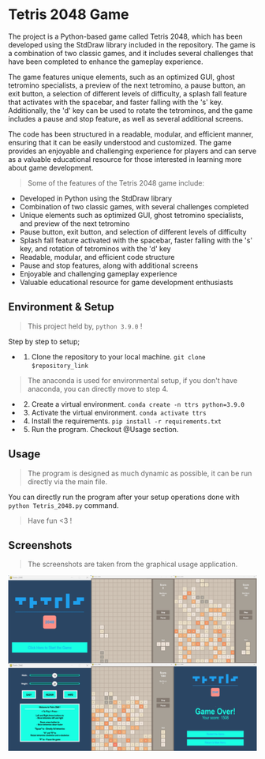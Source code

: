 # Tetris 2048 Game

The project is a Python-based game called Tetris 2048, which has been developed using the StdDraw library included in the repository. The game is a combination of two classic games, and it includes several challenges that have been completed to enhance the gameplay experience.

The game features unique elements, such as an optimized GUI, ghost tetromino specialists, a preview of the next tetromino, a pause button, an exit button, a selection of different levels of difficulty, a splash fall feature that activates with the spacebar, and faster falling with the 's' key. Additionally, the 'd' key can be used to rotate the tetrominos, and the game includes a pause and stop feature, as well as several additional screens.

The code has been structured in a readable, modular, and efficient manner, ensuring that it can be easily understood and customized. The game provides an enjoyable and challenging experience for players and can serve as a valuable educational resource for those interested in learning more about game development.

>Some of the features of the Tetris 2048 game include:

* Developed in Python using the StdDraw library
* Combination of two classic games, with several challenges completed
* Unique elements such as optimized GUI, ghost tetromino specialists, and preview of the next tetromino
* Pause button, exit button, and selection of different levels of difficulty
* Splash fall feature activated with the spacebar, faster falling with the 's' key, and rotation of tetrominos with the 'd' key
* Readable, modular, and efficient code structure
* Pause and stop features, along with additional screens
* Enjoyable and challenging gameplay experience
* Valuable educational resource for game development enthusiasts

## Environment & Setup

> This project held by, `python 3.9.0` !

Step by step to setup;

* 1. Clone the repository to your local machine. `git clone $repository_link`
> The anaconda is used for environmental setup, if you don't have anaconda, you can directly move to step 4.
* 2. Create a virtual environment. `conda create -n ttrs python=3.9.0`
* 3. Activate the virtual environment. `conda activate ttrs`
* 4. Install the requirements. `pip install -r requirements.txt`
* 5. Run the program. Checkout @Usage section.

## Usage

> The program is designed as much dynamic as possible, it can be run directly via the main file.

You can directly run the program after your setup operations done with `python Tetris_2048.py` command.

> Have fun <3 !

## Screenshots

> The screenshots are taken from the graphical usage application.

![Photo 1](assets/merged.png)